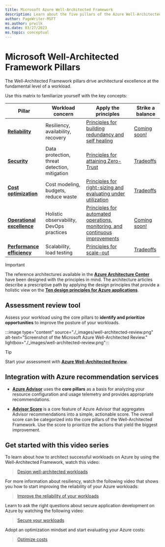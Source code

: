 ```yaml
---
title: Microsoft Azure Well-Architected Framework
description: Learn about the five pillars of the Azure Well-Architected Framework and how they can produce a high quality, stable, and efficient cloud architecture.
author: PageWriter-MSFT
ms.author: prwilk
ms.date: 03/27/2023
ms.topic: conceptual
---
```


# Microsoft Well-Architected Framework Pillars

The Well-Architected Framework pillars drive architectural excellence at the fundamental level of a workload. 

Use this matrix to familiarize yourself with the key concepts:

| Pillar | Workload concern | Apply the principles | Strike a balance
|--------|-------------|-------------------|-----------
| [**Reliability**][resiliency-pillar] | Resiliency, availability, recovery| [Principles for building redundancy and self healing](/azure/architecture/framework/resiliency/principles) | [Coming soon!](/azure/architecture/framework/resiliency/business-metrics)
| [**Security**][security-pillar] | Data protection, threat detection, mitigation |[Principles for attaining Zero-Trust](/azure/architecture/framework/security/security-principles)|[Tradeoffs](/azure/architecture/framework/security/security-tradeoffs)
| [**Cost optimization**][cost-pillar] | Cost modeling, budgets, reduce waste|[Principles for right-sizing and evaluating under utilization](/azure/architecture/framework/cost-optimization/overview)|[Tradeoffs](/azure/architecture/framework/cost-optimization/tradeoffs)|
| [**Operational excellence**][devops-pillar] | Holistic observability, DevOps practices |[Principles for automated operations, monitoring, and continuous improvements](/azure/architecture/framework/devops/principles)|[Coming soon!]()|
| [**Performance efficiency**][scalability-pillar] | Scalability, load testing|[Principles for scale-out](/azure/architecture/framework/scalability/principles)|[Tradeoffs](/azure/architecture/framework/scalability/tradeoffs)|

> [!IMPORTANT]
>
> The reference architectures available in the [**Azure Architecture Center**](/azure/architecture/browse/) have been designed with the principles in mind. The architecture articles describe a prescriptive path by applying the design principles that provide a holistic view on the [**Ten design principles for Azure applications**](/azure/architecture/guide/design-principles/). 

## Assessment review tool

Assess your workload using the core pillars to **identify and prioritize opportunities** to improve the posture of your workloads.

:::image type="content" source="./_images/well-architected-review.png" alt-text="Screenshot of the Microsoft Azure Well-Architected Review." lightbox="./_images/well-architected-review.png":::

> [!TIP]
> 
> Start your assessment with [**Azure Well-Architected Review**](/assessments/?id=azure-architecture-review&mode=pre-assessment).

## Integration with Azure recommendation services

- [**Azure Advisor**](/azure/advisor/) uses the **core pillars** as a basis for analyzing your resource configuration and usage telemetry and provides appropriate recommendations. 

- [**Advisor Score**](/azure/advisor/azure-advisor-score) is a core feature of Azure Advisor that aggregates Advisor recommendations into a simple, actionable score. The overall score can be categorized into the core pillars of the Well-Architected Framework. Use the score to  prioritize the actions that yield the biggest improvement.

## Get started with this video series

To learn about how to architect successful workloads on Azure by using the Well-Architected Framework, watch this video:

<!-- markdownlint-disable MD034 -->
> [Design well-architected workloads](/shows/azure-enablement/architect-successful-workloads-on-azure--introduction-ep-1-well-architected-series/player)

For more information about resiliency, watch the following video that shows you how to start improving the reliability of your Azure workloads:

<!-- markdownlint-disable MD034 -->

> [Improve the reliability of your workloads](/shows/azure-enablement/start-improving-the-reliability-of-your-azure-workloads--reliability-ep-1--well-architected-series/player)

Learn to ask the right questions about secure application development on Azure by watching the following video:

<!-- markdownlint-disable MD034 -->
> [Secure your workloads](/shows/azure-enablement/ask-the-right-questions-about-secure-application-development-on-azure/player)


Adopt an optimization mindset and start evaluating your Azure costs:

<!-- markdownlint-disable MD034 -->

> [Optimize costs](/shows/azure-enablement/start-optimizing-your-azure-costs--cost-optimization-ep-1--well-architected-series/player)



<!-- links -->

[resiliency]: ./resiliency/principles.md

<!-- practices -->
[autoscale]: /azure/architecture/best-practices/auto-scaling
[background-jobs]: /azure/architecture/best-practices/background-jobs
[caching]: /azure/architecture/best-practices/caching
[cdn]: /azure/architecture/best-practices/cdn
[data-partitioning]: /azure/architecture/best-practices/data-partitioning
[monitoring]: /azure/architecture/best-practices/monitoring
[retry-service-specific]: /azure/architecture/best-practices/retry-service-specific
[transient-fault-handling]: /azure/architecture/best-practices/transient-faults

<!-- pillars -->
[cost-pillar]: ./cost-optimization/index.yml
[security-pillar]: ./security/index.yml
[resiliency-pillar]: ./resiliency/index.yml
[scalability-pillar]: ./scalability/index.yml
[devops-pillar]: ./devops/index.yml
